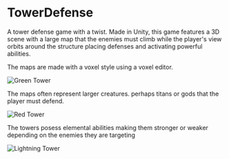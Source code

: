 # TowerDefense
A tower defense game with a twist. Made in Unity, this game features a 3D scene with a large map that the enemies must climb while the player's view orbits around the structure placing defenses and activating powerful abilities.

The maps are made with a voxel style using a voxel editor.

![Green Tower](https://user-images.githubusercontent.com/20910301/68257192-3bf5bf00-ffe7-11e9-86ad-699d8031bcec.png)

The maps often represent larger creatures. perhaps titans or gods that the player must defend.

![Red Tower](https://user-images.githubusercontent.com/20910301/68257193-3bf5bf00-ffe7-11e9-8013-91a23cf22f84.png)

The towers posess elemental abilities making them stronger or weaker depending on the enemies they are targeting

![Lightning Tower](https://user-images.githubusercontent.com/20910301/68257194-3bf5bf00-ffe7-11e9-84fd-fa9ab0b60a06.png)
